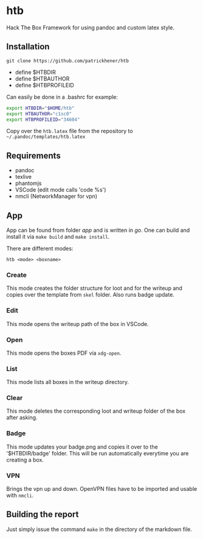# htb

Hack The Box Framework for using pandoc and custom latex style.

## Installation

`git clone https://github.com/patrickhener/htb`

- define $HTBDIR
- define $HTBAUTHOR
- define $HTBPROFILEID

Can easily be done in a .bashrc for example:

```sh
export HTBDIR="$HOME/htb"
export HTBAUTHOR="c1sc0"
export HTBPROFILEID="34604"
```

Copy over the `htb.latex` file from the repository to `~/.pandoc/templates/htb.latex`
## Requirements

- pandoc
- texlive
- phantomjs
- VSCode (edit mode calls 'code %s')
- nmcli (NetworkManager for vpn)

## App

App can be found from folder _app_ and is written in *go*. One can build and install it via `make build` and `make install`.

There are different modes:

`htb <mode> <boxname>`

### Create

This mode creates the folder structure for loot and for the writeup and copies over the template from `skel` folder. Also runs badge update. 

### Edit

This mode opens the writeup path of the box in VSCode.

### Open

This mode opens the boxes PDF via `xdg-open`.

### List

This mode lists all boxes in the writeup directory.

### Clear

This mode deletes the corresponding loot and writeup folder of the box after asking.

### Badge

This mode updates your badge.png and copies it over to the '$HTBDIR/badge' folder. This will be run automatically everytime you are creating a box.

### VPN

Brings the vpn up and down. OpenVPN files have to be imported and usable with `nmcli`.

## Building the report

Just simply issue the command `make` in the directory of the markdown file.
